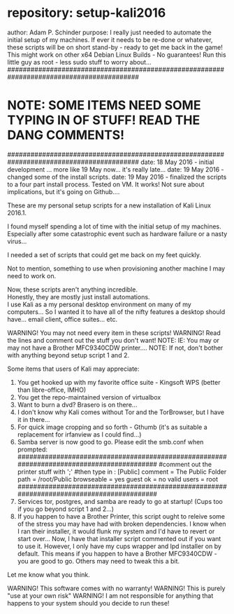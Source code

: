 # repository: setup-kali2016
 author: Adam P. Schinder
 purpose: I really just needed to automate the initial setup of my machines. 
         If ever it needs to be re-done or whatever, these scripts will
         be on short stand-by - ready to get me back in the game!
         This might work on other x64 Debian Linux Builds - No guarantees!
         Run this little guy as root - less sudo stuff to worry about...
##########################################################################################
# NOTE: SOME ITEMS NEED SOME TYPING IN OF STUFF! READ THE DANG COMMENTS!
##########################################################################################
 date: 18 May 2016 - initial development  ... more like 19 May now...  it's really late...
 date: 19 May 2016 - changed some of the install scripts.
 date: 19 May 2016 - finalized the scripts to a four part install process.  Tested on VM. 
                     It works! Not sure about implications, but it's going on Github....


These are my personal setup scripts for a new installation of Kali Linux 2016.1.

I found myself spending a lot of time with the initial setup of my machines.
Especially after some catastrophic event such as hardware failure or a nasty virus...

I needed a set of scripts that could get me back on my feet quickly.

Not to mention, something to use when provisioning another machine I may need to work on.

Now, these scripts aren't anything incredible.  
Honestly, they are mostly just install automations.  
I use Kali as a my personal desktop environment on many of my computers... 
So I wanted it to have all of the nifty features a desktop should have... email client, office suites... etc.

WARNING!  You may not need every item in these scripts!
WARNING!  Read the lines and comment out the stuff you don't want!
NOTE: IE: You may or may not have a Brother MFC9340CDW printer.... 
NOTE: If not, don't bother with anything beyond setup script 1 and 2.

Some items that users of Kali may appreciate:

1. You get hooked up with my favorite office suite - Kingsoft WPS (better than libre-office, IMHO)
2. You get the repo-maintained version of virtualbox
3. Want to burn a dvd?  Brasero is on there...
4. I don't know why Kali comes without Tor and the TorBrowser, but I have it in there...
5. For quick image cropping and so forth - Gthumb (it's as suitable a replacement for irfanview as I could find...)
6. Samba server is now good to go.  Please edit the smb.conf when prompted:
##########################################################################################
#comment out the printer stuff with ';'
#then type in :
[Public]
   comment = The Public Folder
   path = /root/Public
   browseable = yes
   guest ok = no
   valid users = root
##########################################################################################
7. Services tor, postgres, and samba are ready to go at startup! (Cups too if you go beyond script 1 and 2...)
8. If you happen to have a Brother Printer, this script ought to releive some of the stress you may have had with broken dependencies.
   I know when I ran their installer, it would flunk my system and I'd have to revert or start over...
   Now, I have that installer script commented out if you want to use it.
   However, I only have my cups wrapper and lpd installer on by default.
   This means if you happen to have a Brother MFC9340CDW - you are good to go.
   Others may need to tweak this a bit.
   
Let me know what you think.


WARNING! This software comes with no warranty! 
WARNING! This is purely "use at your own risk"
WARNING! I am not responsible for anything that happens to your system should you decide to run these!

